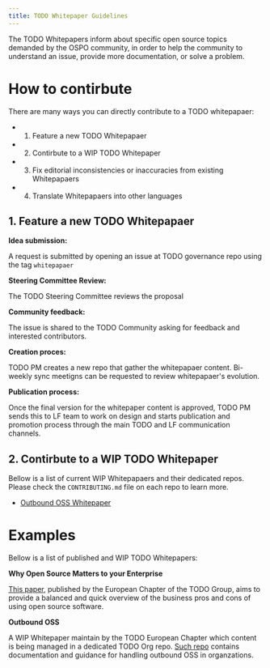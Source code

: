 ```yaml
---
title: TODO Whitepaper Guidelines
---
```


The TODO Whitepapers inform about specific open source topics demanded by the OSPO community, in order to help the community 
to understand an issue, provide more documentation, or solve a problem.

# How to contirbute

There are many ways you can directly contribute to a TODO whitepapaer:

* 1. Feature a new TODO Whitepapaer
* 2. Contirbute to a WIP TODO Whitepaper
* 3. Fix editorial inconsistencies or inaccuracies from existing Whitepapaers
* 4. Translate Whitepapaers into other languages

## 1. Feature a new TODO Whitepapaer

**Idea submission:** 

A request is submitted by opening an issue at TODO governance repo using the tag `whitepapaer`

**Steering Committee Review:** 

The TODO Steering Committee reviews the proposal

**Community feedback:** 

The issue is shared to the TODO Community asking for feedback and interested contributors.

**Creation proces:**

TODO PM creates a new repo that gather the whitepapaer content. Bi-weekly sync meetigns can be requested to review whitepapaer's evolution.

**Publication process:**

Once the final version for the whitepaper content is approved, TODO PM sends this to LF team to work on design and starts publication and promotion 
process through the main TODO and LF communication channels.

## 2. Contirbute to a WIP TODO Whitepaper

Bellow is a list of current WIP Whitepapaers and their dedicated repos. Please check the `CONTRIBUTING.md` file on each repo to learn more.

* [Outbound OSS Whitepaper](https://github.com/todogroup/outbound-oss)

# Examples

Bellow is a list of published and WIP TODO Whitepapers:

**Why Open Source Matters to your Enterprise**

[This paper](https://www.linuxfoundation.org/tools/todo-group-why-open-source-matters-to-your-enterprise/), published by the European Chapter of the TODO Group, aims to provide a balanced and quick overview of the 
business pros and cons of using open source software.

**Outbound OSS**

A WIP Whitepaper maintain by the TODO European Chapter which content is being managed in a dedicated TODO Org repo. [Such repo](https://github.com/todogroup/outbound-oss) contains documentation and guidance for 
handling outbound OSS in organzations.

